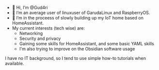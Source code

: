 - 👋 Hi, I’m @Gud4ri
- 🌱 I’m an average user of linuxuser of GarudaLinux and RaspberryOS.
- 💞️ I’m in the proceess of slowly building up my IoT home based on HomeAssistant.
- My current interests (tech wise) are:
  - Networking
  - Security and privacy
  - Gaining some skills for HomeAssistant, and some basic YAML skills
  - I'm also trying to improve on the Obsidian software usage

I have no IT background, so I tend to use simple how-to tutorials when available. 
